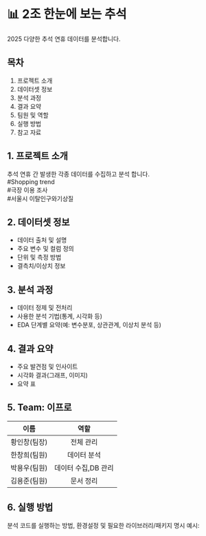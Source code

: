 
# 📊 2조 한눈에 보는 추석

2025 다양한 추석 연휴 데이터를 분석합니다.

## 목차
1. 프로젝트 소개
2. 데이터셋 정보
3. 분석 과정
4. 결과 요약
5. 팀원 및 역할
6. 실행 방법
7. 참고 자료

## 1. 프로젝트 소개
추석 연휴 간 발생한 각종 데이터를 수집하고 분석 합니다.  
      #Shopping trend     
      #극장 이용 조사      
        #서울시 이탈인구와기상질

## 2. 데이터셋 정보
- 데이터 출처 및 설명
- 주요 변수 및 컬럼 정의
- 단위 및 측정 방법
- 결측치/이상치 정보

## 3. 분석 과정
- 데이터 정제 및 전처리
- 사용한 분석 기법(통계, 시각화 등)
- EDA 단계별 요약(예: 변수분포, 상관관계, 이상치 분석 등)

## 4. 결과 요약
- 주요 발견점 및 인사이트
- 시각화 결과(그래프, 이미지)
- 요약 표

## 5. Team: 이프로
| 이름         | 역할           |
|:------------:|:-------------:|
| 황인창(팀장) | 전체 관리      |
| 한창희(팀원) | 데이터 분석   |
| 박용우(팀원) | 데이터 수집,DB 관리         |
| 김용준(팀원) | 문서 정리      |

## 6. 실행 방법
분석 코드를 실행하는 방법, 환경설정 및 필요한 라이브러리/패키지 명시
예시:
